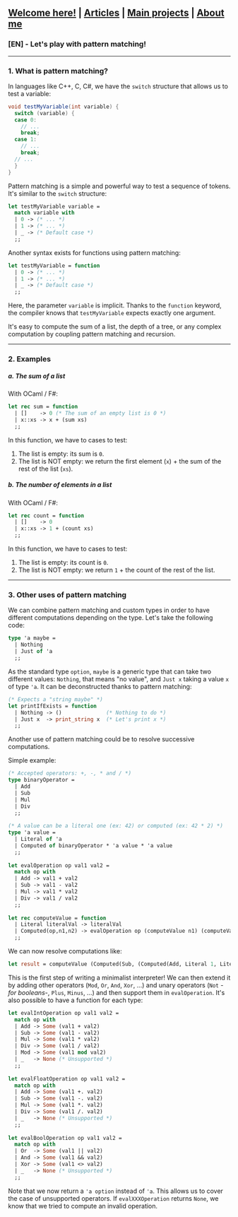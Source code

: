 ## [Welcome here!](https://vpenando.github.io) | [Articles](https://vpenando.github.io/articles.html) | [Main projects](https://vpenando.github.io/projects.html) | [About me](https://vpenando.github.io/about.html)

### [EN] - Let's play with pattern matching!

---

### 1. What is pattern matching?
In languages like C++, C, C#, we have the `switch` structure that allows us to test a variable:
```cs
void testMyVariable(int variable) {
  switch (variable) {
  case 0:
    // ...
    break;
  case 1:
    // ...
    break;
  // ...
  }
}
```

Pattern matching is a simple and powerful way to test a sequence of tokens. It's similar to the `switch` structure:
```ml
let testMyVariable variable =
  match variable with
  | 0 -> (* ... *)
  | 1 -> (* ... *)
  | _ -> (* Default case *)
  ;;
```
Another syntax exists for functions using pattern matching:
```ml
let testMyVariable = function
  | 0 -> (* ... *)
  | 1 -> (* ... *)
  | _ -> (* Default case *)
  ;;
```
Here, the parameter `variable` is implicit. Thanks to the `function` keyword, the compiler knows that `testMyVariable` expects exactly one argument.

It's easy to compute the sum of a list, the depth of a tree, or any complex computation by coupling pattern matching and recursion.

---

### 2. Examples
##### a. The sum of a list
With OCaml / F#:
```ml
let rec sum = function
  | []    -> 0 (* The sum of an empty list is 0 *)
  | x::xs -> x + (sum xs)
  ;;
```
In this function, we have to cases to test:
1. The list is empty: its sum is `0`.
2. The list is NOT empty: we return the first element (`x`) + the sum of the rest of the list (`xs`).

##### b. The number of elements in a list
With OCaml / F#:
```ml
let rec count = function
  | []    -> 0
  | x::xs -> 1 + (count xs)
  ;;
```
In this function, we have to cases to test:
1. The list is empty: its count is `0`.
2. The list is NOT empty: we return `1` + the count of the rest of the list.

---

### 3. Other uses of pattern matching
We can combine pattern matching and custom types in order to have different computations depending on the type.
Let's take the following code:
```ml
type 'a maybe =
  | Nothing
  | Just of 'a
  ;;
```
As the standard type `option`, `maybe` is a generic type that can take two different values: `Nothing`, that means "no value", and `Just x` taking a value `x` of type `'a`. It can be deconstructed thanks to pattern matching:
```ml
(* Expects a "string maybe" *)
let printIfExists = function
  | Nothing -> ()              (* Nothing to do *)
  | Just x  -> print_string x  (* Let's print x *)
  ;;
```
Another use of pattern matching could be to resolve successive computations.

Simple example:
```ml
(* Accepted operators: +, -, * and / *)
type binaryOperator =
  | Add
  | Sub
  | Mul
  | Div
  ;;
  
(* A value can be a literal one (ex: 42) or computed (ex: 42 * 2) *)
type 'a value =
  | Literal of 'a
  | Computed of binaryOperator * 'a value * 'a value
  ;;
  
let evalOperation op val1 val2 =
  match op with
  | Add -> val1 + val2
  | Sub -> val1 - val2
  | Mul -> val1 * val2
  | Div -> val1 / val2
  ;;
  
let rec computeValue = function
  | Literal literalVal -> literalVal
  | Computed(op,n1,n2) -> evalOperation op (computeValue n1) (computeValue n2)
  ;;
```
We can now resolve computations like:
```ml
let result = computeValue (Computed(Sub, (Computed(Add, Literal 1, Literal 2)), Literal 2));;
```
This is the first step of writing a minimalist interpreter! We can then extend it by adding other operators (`Mod`, `Or`, `And`, `Xor`, ...) and unary operators (`Not` *-for booleans-*, `Plus`, `Minus`, ...) and then support them in `evalOperation`. It's also possible to have a function for each type:
```ml
let evalIntOperation op val1 val2 =
  match op with
  | Add -> Some (val1 + val2)
  | Sub -> Some (val1 - val2)
  | Mul -> Some (val1 * val2)
  | Div -> Some (val1 / val2)
  | Mod -> Some (val1 mod val2)
  | _   -> None (* Unsupported *)
  ;;
  
let evalFloatOperation op val1 val2 =
  match op with
  | Add -> Some (val1 +. val2)
  | Sub -> Some (val1 -. val2)
  | Mul -> Some (val1 *. val2)
  | Div -> Some (val1 /. val2)
  | _   -> None (* Unsupported *)
  ;;
  
let evalBoolOperation op val1 val2 =
  match op with
  | Or  -> Some (val1 || val2)
  | And -> Some (val1 && val2)
  | Xor -> Some (val1 <> val2)
  | _   -> None (* Unsupported *)
  ;;
```
Note that we now return a `'a option` instead of `'a`. This allows us to cover the case of unsupported operators. If `evalXXXOperation` returns `None`, we know that we tried to compute an invalid operation.
